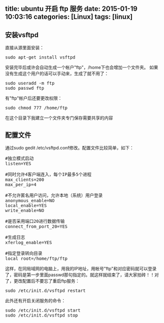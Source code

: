 title: ubuntu 开启 ftp 服务
date: 2015-01-19 10:03:16
categories: [Linux]
tags: [linux]
---

## 安装vsftpd 
直接从源里面安装：
<pre>
sudo apt-get install vsftpd
</pre>

安装完毕后或许会自动生成一个帐户"ftp"，/home下也会增加一个文件夹。
如果没有生成这个用户的话可以手动来，生成了就不用了：
<pre>
sudo useradd -m ftp
sudo passwd ftp
</pre>

有"ftp"帐户后还要更改权限：
<pre>
sudo chmod 777 /home/ftp
</pre>

在这个目录下我建立一个文件夹专门保存需要共享的内容

## 配置文件
通过sudo gedit /etc/vsftpd.conf修改。配置文件比较简单，如下：

<pre config="brush:bash;toolbar:false;">
#独立模式启动
listen=YES

#同时允许4客户端连入，每个IP最多5个进程
max_clients=200
max_per_ip=4

#不允许匿名用户访问，允许本地（系统）用户登录
anonymous_enable=NO
local_enable=YES
write_enable=NO

#是否采用端口20进行数据传输
connect_from_port_20=YES

#生成日志
xferlog_enable=YES

#指定登录转向目录
local_root=/home/ftp/ftp
</pre>

这样，在同局域网的电脑上，用我的IP地址，用帐号"ftp"和对应密码就可以登录了，密码是第一步里面passwd那句指定的。就这样就结束了，请大家拍砖！！对了，更改配置后不要忘了重启ftp服务：
<pre>
sudo /etc/init.d/vsftpd restart
</pre>

此外还有开启关闭服务的命令：
<pre>
sudo /etc/init.d/vsftpd start
sudo /etc/init.d/vsftpd stop
</pre>

